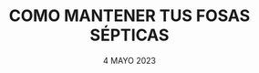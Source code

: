 ---
title: 'COMO MANTENER TUS FOSAS SÉPTICAS'	
subTitle: 'Mantenimiento profesional para tus fosas sépticas con Desatascos Pociten.'
metaDescription: 'Mantén en buen estado tus fosas sépticas con Desatascos Pociten. Ofrecemos servicios profesionales de vaciado y mantenimiento en Madrid.'
metaContent: 'Mantén en buen estado tus fosas sépticas con Desatascos Pociten. Ofrecemos servicios profesionales de vaciado y mantenimiento en Madrid.'
desc: 'Todo lo que necesitas saber para llevar a cabo un mantenimiento adecuado de tus Fosas Sépticas'
mediumImage: '845.webp'
largeImage: '370.webp'
date: '4 MAYO 2023'
blogMeta: '4 MAYO 2023 - Desatascos Pociten'
excerpt: 'Evita problemas mayores con un mantenimiento adecuado de tus fosas sépticas.'
detailBreadcrumbSubTitle: 'Blog - Desatascos Pociten'
detailBreadcrumbDesc: 'Fosas Sépticas: Como realizar un perfecto mantenimiento'
detailSubTitle: 'EVITA PROBLEMAS CON TUS FOSAS SÉPTICAS'
quote: "El mantenimiento adecuado de las fosas sépticas es esencial. En Desatascos Pociten, te ofrecemos servicios profesionales para garantizar su correcto funcionamiento."
htmlCode: "
<h3 style='font-size:32px'>1.Mantenimiento de fosas sépticas: todo lo que necesitas saber</h3>
<p>Las fosas sépticas son una solución indispensable para el tratamiento de las aguas residuales en ubicaciones rurales o aisladas. Sin embargo, para que funcionen correctamente, es necesario realizar un mantenimiento periódico que garantice su buen estado y prolongue su vida útil. En Desatascos Pociten somos expertos en el vaciado y mantenimiento de fosas sépticas en Madrid.</p>
<br>

<h3 style='font-size:32px'>2.¿Qué es una fosa séptica y cómo funciona?</h3>
<p>Una fosa séptica es un sistema de tratamiento de aguas residuales que se utiliza en viviendas aisladas o ubicaciones rurales. En Desatascos Pociten, ofrecemos servicios profesionales de <en href='https://www.desatascos-madrid.com/services/limpieza-fosas-septicas'>vaciado y mantenimiento de fosas sépticas</a>, para que funcionen adecuadamente y duren mucho tiempo.</p>
<br>
<h3 style='font-size:32px'>3.¿Por qué es importante el mantenimiento de una fosa séptica? </h3>
<p>Para que una fosa séptica funcione correctamente, es necesario realizar un mantenimiento periódico que garantice su buen estado y prolongue su vida útil. En Desatascos Pociten, recomendamos contactar con nosotros para mantener tus fosas sépticas en perfecto estado y evitar averías.</p>
<br>
<h3 style='font-size:32px'>4.Consejos para el mantenimiento de una fosa séptica</h3>
<p>Existen varios consejos que pueden ayudarte a mantener tu fosa séptica en buen estado y evitar problemas. En Desatascos Pociten, te ofrecemos los mejores consejos para el mantenimiento de las fosas sépticas y te ayudamos a prolongar su vida útil.</p>
<br>

<h3 style='font-size:32px'>5.¿Cuándo es necesario el vaciado de una fosa séptica?</h3>
<p>Es importante estar alerta a las señales que pueden indicar un mal funcionamiento de la fosa séptica. En Desatascos Pociten, te explicamos cuáles son las señales de alerta que debes tener en cuenta para evitar averías y problemas.</p>
<br>

<h3 style='font-size:32px'>6.Señales de alerta para el mal funcionamiento de una fosa séptica</h3>
<p>Para evitar problemas futuros y prolongar la vida útil de las redes de saneamiento, es fundamental llevar a cabo un mantenimiento preventivo. Esto incluye la limpieza regular de las tuberías, la inspección periódica mediante cámaras de televisión y la reparación de pequeñas fisuras antes de que se conviertan en problemas mayores.</p>
<br>
<h3 style='font-size:32px'>7.Cómo realizar el mantenimiento de una fosa séptica paso a paso</h3>
<p>El mantenimiento de una fosa séptica no es un proceso sencillo, por lo que siempre se recomienda contactar con un equipo especializado. En Desatascos Pociten, te explicamos los pasos que se deben seguir para limpiar y mantener una fosa séptica y te ofrecemos nuestros servicios profesionales.</p>
<br>

<h3 style='font-size:32px'>8.Ventajas de contratar a Desatascos Pociten para el mantenimiento de fosas sépticas</h3>
<p>Contratar servicios profesionales como los que ofrece Desatascos Pociten para el mantenimiento de las fosas sépticas tiene muchas ventajas, como garantizar un mantenimiento adecuado y prolongar la vida útil de la fosa. En Desatascos Pociten, te ofrecemos servicios profesionales de vaciado y mantenimiento de fosas sépticas, para que puedas tener la tranquilidad de que tu sistema de tratamiento de aguas residuales está en buenas manos.</p>
<p>Además, en Desatascos Pociten nos aseguramos de cumplir con todas las normativas y regulaciones en materia de gestión de residuos y protección ambiental. Contacta con nosotros para conocer más sobre nuestros servicios de mantenimiento de fosas sépticas en Madrid.</p>
"
category:
    - todo | <span>04</span>
    - poceros | <span>02</span>
tag:
    - poceros
    - obras
    - fosassepticas
    
isFeatured: true
---